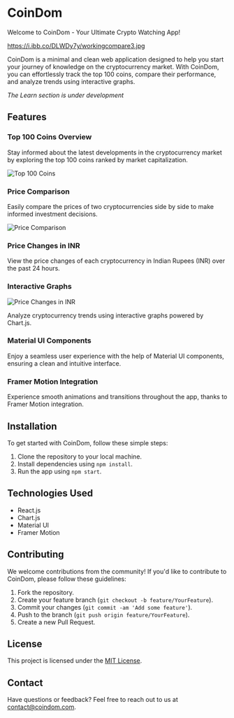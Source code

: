# CoinDom

Welcome to CoinDom - Your Ultimate Crypto Watching App!

https://i.ibb.co/DLWDy7y/workingcompare3.jpg


CoinDom is a minimal and clean web application designed to help you start your journey of knowledge on the cryptocurrency market. With CoinDom, you can effortlessly track the top 100 coins, compare their performance, and analyze trends using interactive graphs.

*The Learn section is under development*

## Features

### Top 100 Coins Overview

Stay informed about the latest developments in the cryptocurrency market by exploring the top 100 coins ranked by market capitalization.

![Top 100 Coins](https://ibb.co/59PWQhC)

### Price Comparison

Easily compare the prices of two cryptocurrencies side by side to make informed investment decisions.

![Price Comparison]()

### Price Changes in INR

View the price changes of each cryptocurrency in Indian Rupees (INR) over the past 24 hours.


### Interactive Graphs

![Price Changes in INR](https://ibb.co/7Q2L6rm)

Analyze cryptocurrency trends using interactive graphs powered by Chart.js.


### Material UI Components

Enjoy a seamless user experience with the help of Material UI components, ensuring a clean and intuitive interface.

### Framer Motion Integration

Experience smooth animations and transitions throughout the app, thanks to Framer Motion integration.

## Installation

To get started with CoinDom, follow these simple steps:

1. Clone the repository to your local machine.
2. Install dependencies using `npm install`.
3. Run the app using `npm start`.

## Technologies Used

- React.js
- Chart.js
- Material UI
- Framer Motion

## Contributing

We welcome contributions from the community! If you'd like to contribute to CoinDom, please follow these guidelines:

1. Fork the repository.
2. Create your feature branch (`git checkout -b feature/YourFeature`).
3. Commit your changes (`git commit -am 'Add some feature'`).
4. Push to the branch (`git push origin feature/YourFeature`).
5. Create a new Pull Request.

## License

This project is licensed under the [MIT License](LICENSE).

## Contact

Have questions or feedback? Feel free to reach out to us at [contact@coindom.com](mailto:contact@coindom.com).

